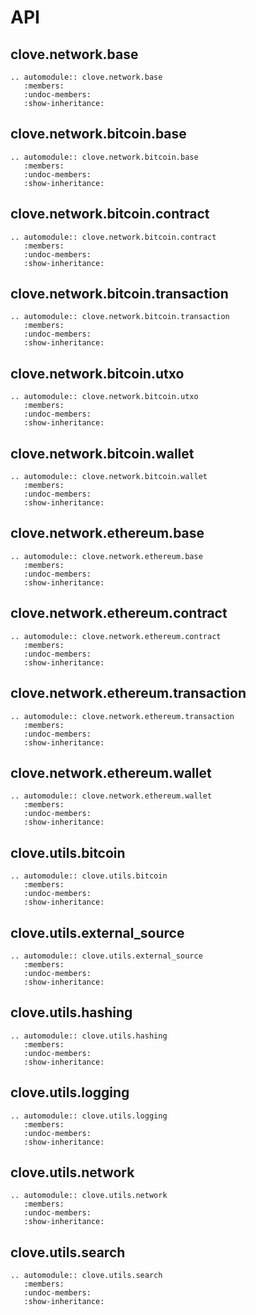 # API



[//]: # (BASE)

## clove.network.base

```eval_rst
.. automodule:: clove.network.base
   :members:
   :undoc-members:
   :show-inheritance:
```



[//]: # (BITCOIN)

## clove.network.bitcoin.base

```eval_rst
.. automodule:: clove.network.bitcoin.base
   :members:
   :undoc-members:
   :show-inheritance:
```

## clove.network.bitcoin.contract

```eval_rst
.. automodule:: clove.network.bitcoin.contract
   :members:
   :undoc-members:
   :show-inheritance:
```

## clove.network.bitcoin.transaction

```eval_rst
.. automodule:: clove.network.bitcoin.transaction
   :members:
   :undoc-members:
   :show-inheritance:
```

## clove.network.bitcoin.utxo

```eval_rst
.. automodule:: clove.network.bitcoin.utxo
   :members:
   :undoc-members:
   :show-inheritance:
```

## clove.network.bitcoin.wallet

```eval_rst
.. automodule:: clove.network.bitcoin.wallet
   :members:
   :undoc-members:
   :show-inheritance:
```



[//]: # (ETHEREUM)

## clove.network.ethereum.base

```eval_rst
.. automodule:: clove.network.ethereum.base
   :members:
   :undoc-members:
   :show-inheritance:
```

## clove.network.ethereum.contract

```eval_rst
.. automodule:: clove.network.ethereum.contract
   :members:
   :undoc-members:
   :show-inheritance:
```

## clove.network.ethereum.transaction

```eval_rst
.. automodule:: clove.network.ethereum.transaction
   :members:
   :undoc-members:
   :show-inheritance:
```

## clove.network.ethereum.wallet

```eval_rst
.. automodule:: clove.network.ethereum.wallet
   :members:
   :undoc-members:
   :show-inheritance:
```



[//]: # (UTILS)

## clove.utils.bitcoin

```eval_rst
.. automodule:: clove.utils.bitcoin
   :members:
   :undoc-members:
   :show-inheritance:
```

## clove.utils.external_source

```eval_rst
.. automodule:: clove.utils.external_source
   :members:
   :undoc-members:
   :show-inheritance:
```

## clove.utils.hashing

```eval_rst
.. automodule:: clove.utils.hashing
   :members:
   :undoc-members:
   :show-inheritance:
```

## clove.utils.logging

```eval_rst
.. automodule:: clove.utils.logging
   :members:
   :undoc-members:
   :show-inheritance:
```

## clove.utils.network

```eval_rst
.. automodule:: clove.utils.network
   :members:
   :undoc-members:
   :show-inheritance:
```

## clove.utils.search

```eval_rst
.. automodule:: clove.utils.search
   :members:
   :undoc-members:
   :show-inheritance:
```
